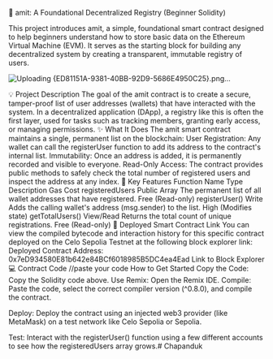 🚀 amit: A Foundational Decentralized Registry (Beginner Solidity)

This project introduces amit, a simple, foundational smart contract designed to help beginners understand how to store basic data on the Ethereum Virtual Machine (EVM). It serves as the starting block for building any decentralized system by creating a transparent, immutable registry of users.

![Uploading {ED81151A-9381-40BB-92D9-5686E4950C25}.png…]()

💡 Project Description
The goal of the amit contract is to create a secure, tamper-proof list of user addresses (wallets) that have interacted with the system. In a decentralized application (DApp), a registry like this is often the first layer, used for tasks such as tracking members, granting early access, or managing permissions.
✨ What It Does
The amit smart contract maintains a single, permanent list on the blockchain:
User Registration: Any wallet can call the registerUser function to add its address to the contract's internal list.
Immutability: Once an address is added, it is permanently recorded and visible to everyone.
Read-Only Access: The contract provides public methods to safely check the total number of registered users and inspect the address at any index.
🔑 Key Features
Function Name
Type
Description
Gas Cost
registeredUsers
Public Array
The permanent list of all wallet addresses that have registered.
Free (Read-only)
registerUser()
Write
Adds the calling wallet's address (msg.sender) to the list.
High (Modifies state)
getTotalUsers()
View/Read
Returns the total count of unique registrations.
Free (Read-only)
🔗 Deployed Smart Contract Link
You can view the compiled bytecode and interaction history for this specific contract deployed on the Celo Sepolia Testnet at the following block explorer link:
Deployed Contract Address: 0x7eD934580E81b642e84BCf6018985B5DC4ea4Ead
Link to Block Explorer
💻 Contract Code
//paste your code
How to Get Started
Copy the Code: Copy the Solidity code above.
Use Remix: Open the Remix IDE.
Compile: Paste the code, select the correct compiler version (^0.8.0), and compile the contract.

Deploy: Deploy the contract using an injected web3 provider (like MetaMask) on a test network like Celo Sepolia or Sepolia.

Test: Interact with the registerUser() function using a few different accounts to see how the registeredUsers array grows.# Chapanduk
